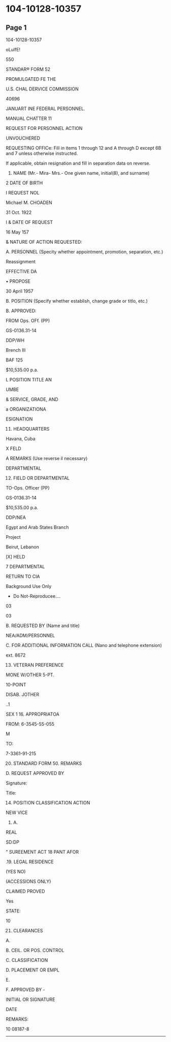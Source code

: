 # 104-10128-10357

## Page 1

104-10128-10357

oLulfE!

550

STANDAR® FORM 52

PROMULGATED FE THE

U.S. CHAL DERVICE COMMISSION

40696

JANUART INE FEDERAL PERSONNEL.

MANUAL CHATTER 11

REQUEST FOR PERSONNEL ACTION

UNVOUCHERED

REQUESTING OFFICe: Fill in items 1 through 12 and A through D except 6B and 7 unless otherwise instructed.

If applicable, obtain resignation and fill in separation data on reverse.

1. NAME (Mr.- Mira- Mrs.- One given name, initial(8), and surname)

2 DATE OF BIRTH

I REQUEST NOL

Michael M. CHOADEN

31 Oct. 1922

I & DATE OF REQUEST

16 May 157

& NATURE OF ACTION REQUESTED:

A. PERSONNEL (Specity whether appointment, promotion, separation, etc.)

Reassignment

EFFECTIVE DA

• PROPOSE

30 April 1957

B. POSITION (Specify whether establish, change grade or titlo, etc.)

B. APPROVED:

FROM Ops. OFf. (PP)

GS-0136.31-14

DDP/WH

Brench III

BAF 125

$10,535.00 p.a.

L POSITION TITLE AN

UMBE

& SERVICE, GRADE, AND

a ORGANIZATIONA

ESIGNATION

11. HEADQUARTERS

Havana, Cuba

X FELD

A REMARKS (Use reverse il necessary)

DEPARTMENTAL

12. FIELD OR DEPARTMENTAL

TO-Ops. Officer (PP)

GS-0136.31-14

$10,535.00 p.a.

DDP/NEA

Egypt and Arab States Branch

Project

Beirut, Lebanon

[X] HELD

7 DEPARTMENTAL

RETURN TO CIA

Background Use Only

- Do Not-Reproducee....

03

03

B. REQUESTED BY (Name and title)

NEA/ADM/PERSONNEL

C. FOR ADDITIONAL INFORMATION CALL (Nano and telephone extension)

ext. 8672

13. VETERAN PREFERENCE

MONE W/OTHER 5-PT.

10-POINT

DISAB. JOTHER

..1

SEX 1 16. APPROPRIATOA

FROM: 6-3545-55-055

M

TO:

7-3361-91-215

20. STANDARD FORM 50. REMARKS

D. REQUEST APPROVED BY

Signature:

Title:

14. POSITION CLASSIFICATION ACTION

NEW VICE

1. A.

REAL

SD:DP

" SUREEMENT ACT 18 PANT AFOR

.19. LEGAL RESIDENCE

(YES NO)

(ACCESSIONS ONLY)

CLAIMED PROVED

Yes

STATE:

10

21. CLEARANCES

A.

B. CEIL. OR POS. CONTROL

C. CLASSIFICATION

D. PLACEMENT OR EMPL

E.

F. APPROVED BY -

INITIAL OR SIGNATURE

DATE

REMARKS:

10 08187-8

---

